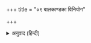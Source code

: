 +++
title = "०९ बालकाण्डका विनियोग"

+++


<details><summary>अनुवाद (हिन्दी)</summary>

ॐ अस्य श्रीबालकाण्डमहामन्त्रस्य ऋष्यशृङ्ग ऋषिः । अनुष्टुप् छन्दः । दाशरथिः परमात्मा देवता । रां बीजम् । नमः शक्तिः । रामायेति कीलकम् । श्रीरामप्रीत्यर्थे बालकाण्डपारायणे विनियोगः ।
</details>
